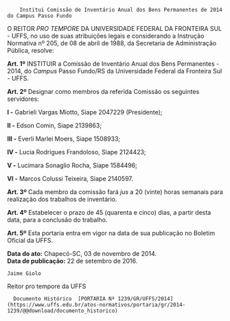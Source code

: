         Institui Comissão de Inventário Anual dos Bens Permanentes de 2014 do Campus Passo Fundo  

O REITOR *PRO TEMPORE* DA UNIVERSIDADE FEDERAL DA FRONTEIRA SUL - UFFS, no uso de suas atribuições legais e considerando a Instrução Normativa nº 205, de 08 de abril de 1988, da Secretaria de Administração Pública, resolve:

 **Art. 1º** INSTITUIR a Comissão de Inventário Anual dos Bens Permanentes - 2014, do *Campus* Passo Fundo/RS da Universidade Federal da Fronteira Sul - UFFS.

 **Art. 2º** Designar como membros da referida Comissão os seguintes servidores:

 **I -** Gabrieli Vargas Miotto, Siape 2047229 (Presidente);

 **II -** Edson Comin, Siape 2139863;

 **III -** Everli Marlei Moers, Siape 1508933;

 **IV -** Lucia Rodrigues Frandoloso, Siape 2124423;

 **V -** Lucimara Sonaglio Rocha, Siape 1584496;

 **VI -** Marcos Colussi Teixeira, Siape 2140597.

 **Art. 3º** Cada membro da comissão fará *jus* a 20 (vinte) horas semanais para realização dos trabalhos de inventário.

 **Art. 4º** Estabelecer o prazo de 45 (quarenta e cinco) dias, a partir desta data, para a conclusão do trabalho.

 **Art. 5º** Esta portaria entra em vigor na data de sua publicação no Boletim Oficial da UFFS.

  

   **Data do ato:** Chapecó-SC, 03 de novembro de 2014.   
 **Data de publicação:**  22 de setembro de 2016. 

    Jaime Giolo   
 Reitor pro tempore da UFFS 

      Documento Histórico  [PORTARIA Nº 1239/GR/UFFS/2014](https://www.uffs.edu.br/atos-normativos/portaria/gr/2014-1239/@@download/documento_historico)     
      